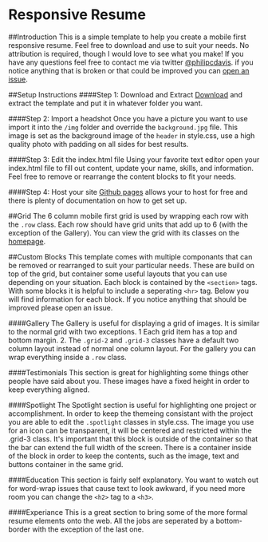# Responsive Resume

##Introduction
This is a simple template to help you create a mobile first responsive resume.
Feel free to download and use to suit your needs. No attribution is required, though I would love to see what you make!
If you have any questions feel free to contact me via twitter <a href="http://www.twitter.com/philipcdavis">@philipcdavis<a>.
if you notice anything that is broken or that could be improved you can <a href="">open an issue</a>.



##Setup Instructions
####Step 1: Download and Extract
<a href="https://github.com/philipcdavis/responsive-resume/archive/master.zip">Download</a> and extract the template and put it in whatever folder you want.

####Step 2: Import a headshot
Once you have a picture you want to use import it into the `/img` folder and override the `background.jpg` file.
This image is set as the background image of the `header` in style.css, use a high quality photo with padding on all sides for best results.

####Step 3: Edit the index.html file
Using your favorite text editor open your index.html file to fill out content, update your name, skills, and information.
Feel free to remove or rearrange the content blocks to fit your needs.

####Step 4: Host your site
<a href="https://pages.github.com/">Github pages</a> allows your to host for free and there is plenty of documentation on how to get set up.



##Grid
The 6 column mobile first grid is used by wrapping each row with the `.row` class.
Each row should have grid units that add up to 6 (with the exception of the Gallery).
You can view the grid with its classes on the <a href="http://philipcdavis.com/responsive-resume/">homepage</a>.

##Custom Blocks
This template comes with multiple componants that can be removed or rearranged to suit your particular needs.
These are build on top of the grid, but container some useful layouts that you can use depending on your situation.
Each block is contained by the `<section>` tags. With some blocks it is helpful to include a seperating `<hr>` tag.
Below you will find information for each block. If you notice anything that should be improved please open an issue.

####Gallery
The Gallery is useful for displaying a grid of images. It is similar to the normal grid with two exceptions.
1 Each grid item has a top and bottom margin.
2. The `.grid-2` and `.grid-3` classes have a default two column layout instead of normal one column layout.
For the gallery you can wrap everything inside a `.row` class.

####Testimonials
This section is great for highlighting some things other people have said about you.
These images have a fixed height in order to keep everything aligned.

####Spotlight
The Spotlight section is useful for highlighting one project or accomplishment.
In order to keep the themeing consistant with the project you are able to edit the `.spotlight` classes in style.css.
The image you use for an icon can be transparent, it will be centered and restricted within the .grid-3 class.
It's important that this block is outside of the container so that the bar can extend the full width of the screen.
There is a container inside of the block in order to keep the contents, such as the image, text and buttons container in the same grid.

####Education
This section is fairly self explanatory.
You want to watch out for word-wrap issues that cause text to look awkward, if you need more room you can change the `<h2>` tag to a `<h3>`.

####Experiance
This is a great section to bring some of the more formal resume elements onto the web.
All the jobs are seperated by a bottom-border with the exception of the last one.
